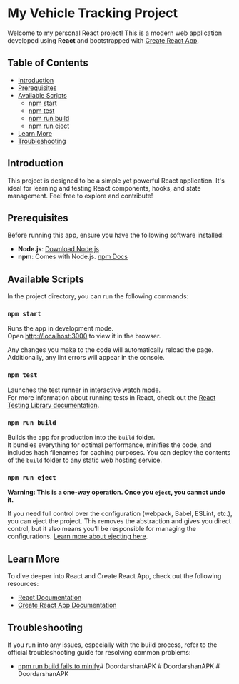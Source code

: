 
# My Vehicle Tracking Project

Welcome to my personal React project! This is a modern web application developed using **React** and bootstrapped with [Create React App](https://github.com/facebook/create-react-app).

## Table of Contents

- [Introduction](#introduction)
- [Prerequisites](#prerequisites)
- [Available Scripts](#available-scripts)
  - [npm start](#npm-start)
  - [npm test](#npm-test)
  - [npm run build](#npm-run-build)
  - [npm run eject](#npm-run-eject)
- [Learn More](#learn-more)
- [Troubleshooting](#troubleshooting)

## Introduction

This project is designed to be a simple yet powerful React application. It's ideal for learning and testing React components, hooks, and state management. Feel free to explore and contribute!

## Prerequisites

Before running this app, ensure you have the following software installed:

- **Node.js**: [Download Node.js](https://nodejs.org/)
- **npm**: Comes with Node.js. [npm Docs](https://docs.npmjs.com/)

## Available Scripts

In the project directory, you can run the following commands:

### `npm start`

Runs the app in development mode.\
Open [http://localhost:3000](http://localhost:3000) to view it in the browser.

Any changes you make to the code will automatically reload the page. Additionally, any lint errors will appear in the console.

### `npm test`

Launches the test runner in interactive watch mode.\
For more information about running tests in React, check out the [React Testing Library documentation](https://testing-library.com/).

### `npm run build`

Builds the app for production into the `build` folder.\
It bundles everything for optimal performance, minifies the code, and includes hash filenames for caching purposes. You can deploy the contents of the `build` folder to any static web hosting service.

### `npm run eject`

**Warning: This is a one-way operation. Once you `eject`, you cannot undo it.**

If you need full control over the configuration (webpack, Babel, ESLint, etc.), you can eject the project. This removes the abstraction and gives you direct control, but it also means you’ll be responsible for managing the configurations. [Learn more about ejecting here](https://facebook.github.io/create-react-app/docs/advanced-configuration).

## Learn More

To dive deeper into React and Create React App, check out the following resources:

- [React Documentation](https://reactjs.org/)
- [Create React App Documentation](https://facebook.github.io/create-react-app/docs/getting-started)

## Troubleshooting

If you run into any issues, especially with the build process, refer to the official troubleshooting guide for resolving common problems:

- [npm run build fails to minify](https://facebook.github.io/create-react-app/docs/troubleshooting#npm-run-build-fails-to-minify)#   D o o r d a r s h a n A P K  
 #   D o o r d a r s h a n A P K  
 #   D o o r d a r s h a n A P K  
 